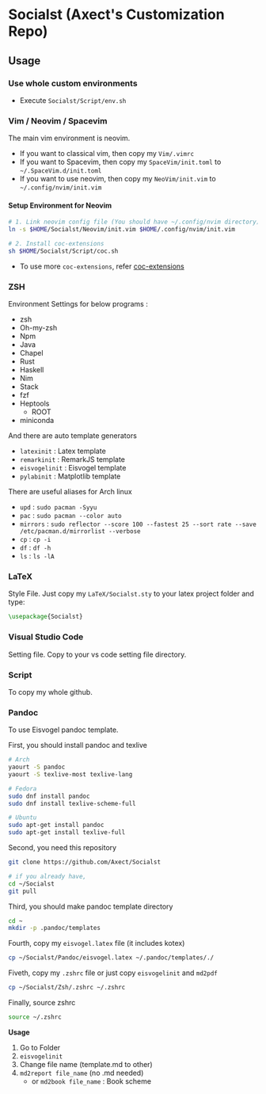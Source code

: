 # Socialst (Axect's Customization Repo)

## Usage

### Use whole custom environments

* Execute `Socialst/Script/env.sh`

### Vim / Neovim / Spacevim

The main vim environment is neovim.

* If you want to classical vim, then copy my `Vim/.vimrc`
* If you want to Spacevim, then copy my `SpaceVim/init.toml` to `~/.SpaceVim.d/init.toml`
* If you want to use neovim, then copy my `NeoVim/init.vim` to `~/.config/nvim/init.vim`

#### Setup Environment for Neovim

```sh
# 1. Link neovim config file (You should have ~/.config/nvim directory)
ln -s $HOME/Socialst/Neovim/init.vim $HOME/.config/nvim/init.vim

# 2. Install coc-extensions
sh $HOME/Socialst/Script/coc.sh
```

* To use more `coc-extensions`, refer [coc-extensions](https://github.com/neoclide/coc.nvim/wiki/Using-coc-extensions)

### ZSH

Environment Settings for below programs :

* zsh
* Oh-my-zsh
* Npm
* Java
* Chapel
* Rust
* Haskell
* Nim
* Stack
* fzf
* Heptools
    * ROOT
* miniconda

And there are auto template generators

* `latexinit` : Latex template
* `remarkinit` : RemarkJS template
* `eisvogelinit` : Eisvogel template
* `pylabinit` : Matplotlib template

There are useful aliases for Arch linux

* `upd` : `sudo pacman -Syyu`
* `pac` : `sudo pacman --color auto`
* `mirrors` : `sudo reflector --score 100 --fastest 25 --sort rate --save /etc/pacman.d/mirrorlist --verbose`
* `cp` : `cp -i`
* `df` : `df -h`
* `ls` : `ls -lA`

### LaTeX

Style File. Just copy my `LaTeX/Socialst.sty` to your latex project folder and type:

```LaTeX
\usepackage{Socialst}
```

### Visual Studio Code

Setting file. Copy to your vs code setting file directory.

### Script

To copy my whole github.

### Pandoc

To use Eisvogel pandoc template.

First, you should install pandoc and texlive

```sh
# Arch
yaourt -S pandoc
yaourt -S texlive-most texlive-lang

# Fedora
sudo dnf install pandoc
sudo dnf install texlive-scheme-full

# Ubuntu
sudo apt-get install pandoc
sudo apt-get install texlive-full
```

Second, you need this repository

```sh
git clone https://github.com/Axect/Socialst

# if you already have,
cd ~/Socialst
git pull
```

Third, you should make pandoc template directory

```sh
cd ~
mkdir -p .pandoc/templates
```

Fourth, copy my `eisvogel.latex` file (it includes kotex)

```sh
cp ~/Socialst/Pandoc/eisvogel.latex ~/.pandoc/templates/./
```

Fiveth, copy my `.zshrc` file or just copy `eisvogelinit` and `md2pdf`

```sh
cp ~/Socialst/Zsh/.zshrc ~/.zshrc
```

Finally, source zshrc

```sh
source ~/.zshrc
```

**Usage**

1. Go to Folder
2. `eisvogelinit`
3. Change file name (template.md to other)
4. `md2report file_name` (no .md needed)
    * or `md2book file_name` : Book scheme
